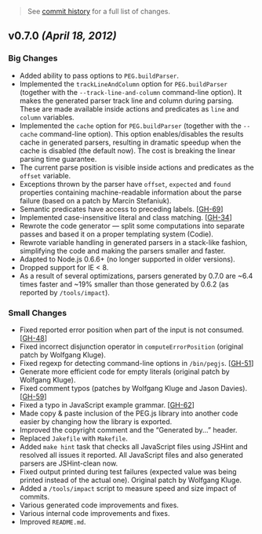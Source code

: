 > See [commit history](https://github.com/pegjs/pegjs/compare/0.6.2...v0.7.0) for a full list of changes.

## v0.7.0 _(April 18, 2012)_

### Big Changes

* Added ability to pass options to `PEG.buildParser`.
* Implemented the `trackLineAndColumn` option for `PEG.buildParser` (together with the `--track-line-and-column` command-line option). It makes the generated parser track line and column during parsing. These are made available inside actions and predicates as `line` and `column` variables.
* Implemented the `cache` option for `PEG.buildParser` (together with the `--cache` command-line option). This option enables/disables the results cache in generated parsers, resulting in dramatic speedup when the cache is disabled (the default now). The cost is breaking the linear parsing time guarantee.
* The current parse position is visible inside actions and predicates as the `offset` variable.
* Exceptions thrown by the parser have `offset`, `expected` and `found` properties containing machine-readable information about the parse failure (based on a patch by Marcin Stefaniuk).
* Semantic predicates have access to preceding labels. [[GH-69](https://github.com/dmajda/pegjs/issues/69)]
* Implemented case-insensitive literal and class matching. [[GH-34](https://github.com/dmajda/pegjs/issues/34)]
* Rewrote the code generator — split some computations into separate passes and based it on a proper templating system (Codie).
* Rewrote variable handling in generated parsers in a stack-like fashion, simplifying the code and making the parsers smaller and faster.
* Adapted to Node.js 0.6.6+ (no longer supported in older versions).
* Dropped support for IE < 8.
* As a result of several optimizations, parsers generated by 0.7.0 are ~6.4 times faster and ~19% smaller than those generated by 0.6.2 (as reported by `/tools/impact`).

### Small Changes

* Fixed reported error position when part of the input is not consumed. [[GH-48](https://github.com/dmajda/pegjs/issues/48)]
* Fixed incorrect disjunction operator in `computeErrorPosition` (original patch by Wolfgang Kluge).
* Fixed regexp for detecting command-line options in `/bin/pegjs`. [[GH-51](https://github.com/dmajda/pegjs/issues/51)]
* Generate more efficient code for empty literals (original patch by Wolfgang Kluge).
* Fixed comment typos (patches by Wolfgang Kluge and Jason Davies). [[GH-59](https://github.com/dmajda/pegjs/issues/59)]
* Fixed a typo in JavaScript example grammar. [[GH-62](https://github.com/dmajda/pegjs/issues/62)]
* Made copy & paste inclusion of the PEG.js library into another code easier by changing how the library is exported.
* Improved the copyright comment and the “Generated by...” header.
* Replaced `Jakefile` with `Makefile`.
* Added `make hint` task that checks all JavaScript files using JSHint and resolved all issues it reported. All JavaScript files and also generated parsers are JSHint-clean now.
* Fixed output printed during test failures (expected value was being printed instead of the actual one). Original patch by Wolfgang Kluge.
* Added a `/tools/impact` script to measure speed and size impact of commits.
* Various generated code improvements and fixes.
* Various internal code improvements and fixes.
* Improved `README.md`.
